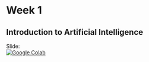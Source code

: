 # Week 1
## Introduction to Artificial Intelligence

Slide:<br/>
[![Google Colab](https://badgen.net/badge/Open/slide/yellow)](https://github.com/AISaturdaysLagos/Cohort4/blob/master/beginner/machine-learning/week01/Introduction%20to%20AI.pdf)
